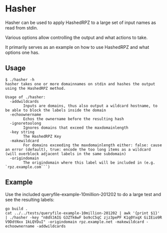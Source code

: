 # Hasher

Hasher can be used to apply HashedRPZ to a large set of input names as read from stdin.

Various options allow controlling the output and what actions to take.

It primarily serves as an example on how to use HashedRPZ and what options one has.

## Usage

```
$ ./hasher -h
hasher takes one or more domainnames on stdin and hashes the output using the HashedRPZ method.

Usage of ./hasher:
  -addwildcards
    	Inputs are domains, thus also output a wildcard hostname, to be able to block the labels inside the domain
  -echoownername
    	Echos the ownername before the resulting hash
  -ignoretoolong
    	Ignores domains that exceed the maxdomainlength
  -key string
    	The HashedRPZ Key
  -makewildcard
    	For domains exceeding the maxdomainlength either: false: cause an error (default), true: encode the too long items as a wildcard (will overblock adjacent labels in the same subdomain)
  -origindomain
    	The origindomain where this label will be included in (e.g. `rpz.example.com```)
```

## Example

Use the included queryfile-example-10million-201202 to do a large test and see the resulting labels:

```
go build .
cat ../../tests/queryfile-example-10million-201202 | awk '{print $1}' | ./hasher -key "n8dVJAIG G3ZTk6wF bo9cC5qC zjz3pePF K1q0YxqX GiIEio9R V9DdtNxx 1kLQYDuI" -origindomain rpz.example.net -makewildcard -echoownername -addwildcards
```

